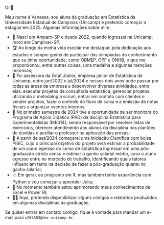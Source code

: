 Oi!👋

Meu nome é Vanessa, sou aluna da graduação em Estatística da Universidade Estadual de Campinas (Unicamp) e pretendo começar a estagiar em 2025. Algumas informações sobre mim:

- :round_pushpin: Nasci em Amparo-SP e desde 2022, quando ingressei na Unicamp, moro em Campinas-SP;
- :trophy: Ao longo da minha vida escolar me destaquei pela dedicação aos estudos e sempre gostei de participar das olímpiadas do conhecimento que eu tinha oportunidade, como OBMEP, OPF e ONHB, o que me proporcionou, entre outras coisas, uma medalha e algumas menções honrosas;
- :briefcase: Fui assessora da Estat Júnior, empresa júnior de Estatística da Unicamp, entre jun/2022 e jul/2024 e nesses dois anos pude passar por todas as áreas da empresa e desenvolver diversas atividades, entre elas: executar projetos de consultoria estatística, gerenciar projetos utilizando a metodologia scrum, entrar em contato com clientes e vender projetos, fazer o controle do fluxo de caixa e a emissão de notas fiscais e organizar eventos internos;
- :apple: No primeiro semestre de 2024 tive a oportunidade de ser monitora do Programa de Apoio Didático (PAD) da disciplina Estatística para Experimentalistas (ME414), sendo responsável por resolver listas de exercícios, oferecer atendimento aos alunos da disciplina nos plantões de dúvidas e auxiliar o professor na aplicação das provas;
- :mag_right: A partir de set/2024 começarei uma Iniciação Científica com bolsa PIBIC, cujo o principal objetivo do projeto será estimar a probabilidade de um aluno egresso do curso de Estatística ingressar em uma pós-graduação stricto sensu e estimar o ganho salarial médio, caso o aluno egresso entre no mercado de trabalho, identificando quais fatores influenciam tanto na decisão de fazer a pós-graduação quanto no ganho salarial;
- :chart_with_upwards_trend: Em geral, eu programo em R, mas também tenho experiência com Python e vou começar a aprender Julia;
- :seedling: No momento também estou aprimorando meus conhecimentos de Excel e Power BI;
- :woman_technologist: Aqui, pretendo disponibilizar alguns códigos e relatórios produzidos em algumas disciplinas da graduação.

Se quiser entrar em contato comigo, fique à vontade para mandar um e-mail para  `v204383@dac.unicamp.br`.
